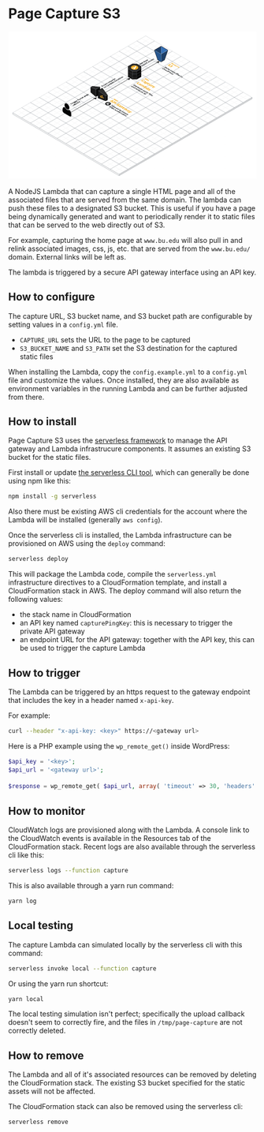 # Page Capture S3

![Architecture Diagram](docs/architecture.png)

A NodeJS Lambda that can capture a single HTML page and all of the associated files that are served from the same domain.  The lambda can push these files to a designated S3 bucket.  This is useful if you have a page being dynamically generated and want to periodically render it to static files that can be served to the web directly out of S3.

For example, capturing the home page at `www.bu.edu` will also pull in and relink associated images, css, js, etc. that are served from the `www.bu.edu/` domain.  External links will be left as.

The lambda is triggered by a secure API gateway interface using an API key.

## How to configure

The capture URL, S3 bucket name, and S3 bucket path are configurable by setting values in a `config.yml` file.

- `CAPTURE_URL` sets the URL to the page to be captured
- `S3_BUCKET_NAME` and `S3_PATH` set the S3 destination for the captured static files

When installing the Lambda, copy the `config.example.yml` to a `config.yml` file and customize the values.  Once installed, they are also available as environment variables in the running Lambda and can be further adjusted from there.

## How to install

Page Capture S3 uses the [serverless framework](https://serverless.com/framework/) to manage the API gateway and Lambda infrastrucure components.  It assumes an existing S3 bucket for the static files.

First install or update [the serverless CLI tool](https://serverless.com/framework/docs/getting-started/), which can generally be done using npm like this:

```bash
npm install -g serverless
```

Also there must be existing AWS cli credentials for the account where the Lambda will be installed (generally `aws config`).

Once the serverless cli is installed, the Lambda infrastructure can be provisioned on AWS using the `deploy` command:

```bash
serverless deploy
```

This will package the Lambda code, compile the `serverless.yml` infrastructure directives to a CloudFormation template, and install a CloudFormation stack in AWS.  The deploy command will also return the following values:

- the stack name in CloudFormation
- an API key named `capturePingKey`: this is necessary to trigger the private API gateway
- an endpoint URL for the API gateway: together with the API key, this can be used to trigger the capture Lambda

## How to trigger

The Lambda can be triggered by an https request to the gateway endpoint that includes the key in a header named `x-api-key`.

For example:

```bash
curl --header "x-api-key: <key>" https://<gateway url>
```

Here is a PHP example using the `wp_remote_get()` inside WordPress:

```php
$api_key = '<key>';
$api_url = '<gateway url>';

$response = wp_remote_get( $api_url, array( 'timeout' => 30, 'headers' => array( 'x-api-key' => $api_key, ) ) );
```


## How to monitor

CloudWatch logs are provisioned along with the Lambda.  A console link to the CloudWatch events is available in the Resources tab of the CloudFormation stack.  Recent logs are also available through the serverless cli like this:

```bash
serverless logs --function capture
```

This is also available through a yarn run command:

```bash
yarn log
```

## Local testing

The capture Lambda can simulated locally by the serverless cli with this command:

```bash
serverless invoke local --function capture
```

Or using the yarn run shortcut:

```bash
yarn local
```

The local testing simulation isn't perfect; specifically the upload callback doesn't seem to correctly fire, and the files in `/tmp/page-capture` are not correctly deleted.

## How to remove

The Lambda and all of it's associated resources can be removed by deleting the CloudFormation stack.  The existing S3 bucket specified for the static assets will not be affected.

The CloudFormation stack can also be removed using the serverless cli:

```bash
serverless remove
```